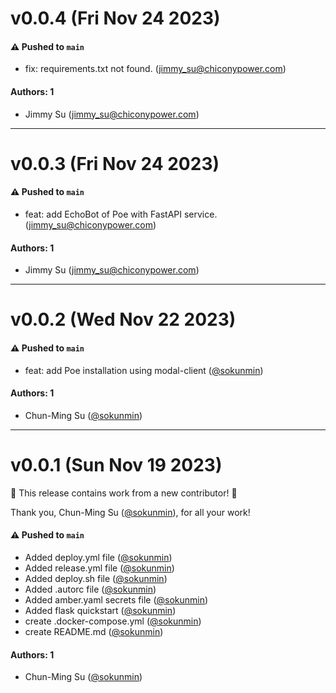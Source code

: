 # v0.0.4 (Fri Nov 24 2023)

#### ⚠️ Pushed to `main`

- fix: requirements.txt not found. (jimmy_su@chiconypower.com)

#### Authors: 1

- Jimmy Su (jimmy_su@chiconypower.com)

---

# v0.0.3 (Fri Nov 24 2023)

#### ⚠️ Pushed to `main`

- feat: add EchoBot of Poe with FastAPI service. (jimmy_su@chiconypower.com)

#### Authors: 1

- Jimmy Su (jimmy_su@chiconypower.com)

---

# v0.0.2 (Wed Nov 22 2023)

#### ⚠️ Pushed to `main`

- feat: add Poe installation using modal-client ([@sokunmin](https://github.com/sokunmin))

#### Authors: 1

- Chun-Ming Su ([@sokunmin](https://github.com/sokunmin))

---

# v0.0.1 (Sun Nov 19 2023)

:tada: This release contains work from a new contributor! :tada:

Thank you, Chun-Ming Su ([@sokunmin](https://github.com/sokunmin)), for all your work!

#### ⚠️ Pushed to `main`

- Added deploy.yml file ([@sokunmin](https://github.com/sokunmin))
- Added release.yml file ([@sokunmin](https://github.com/sokunmin))
- Added deploy.sh file ([@sokunmin](https://github.com/sokunmin))
- Added .autorc file ([@sokunmin](https://github.com/sokunmin))
- Added amber.yaml secrets file ([@sokunmin](https://github.com/sokunmin))
- Added flask quickstart ([@sokunmin](https://github.com/sokunmin))
- create .docker-compose.yml ([@sokunmin](https://github.com/sokunmin))
- create README.md ([@sokunmin](https://github.com/sokunmin))

#### Authors: 1

- Chun-Ming Su ([@sokunmin](https://github.com/sokunmin))
